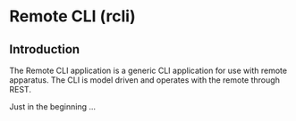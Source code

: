 Remote CLI (rcli)
=================

Introduction
------------

The Remote CLI application is a generic CLI application for use with
remote apparatus. The CLI is model driven and operates with the remote
through REST.

Just in the beginning ...